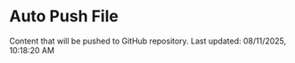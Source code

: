 # Auto Push File

Content that will be pushed to GitHub repository.
Last updated: 08/11/2025, 10:18:20 AM
